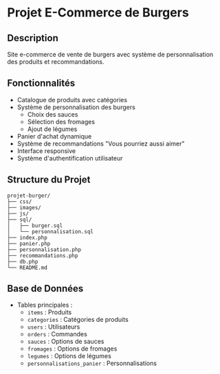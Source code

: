 # Projet E-Commerce de Burgers

## Description
Site e-commerce de vente de burgers avec système de personnalisation des produits et recommandations.

## Fonctionnalités
- Catalogue de produits avec catégories
- Système de personnalisation des burgers
  - Choix des sauces
  - Sélection des fromages
  - Ajout de légumes
- Panier d'achat dynamique
- Système de recommandations "Vous pourriez aussi aimer"
- Interface responsive
- Système d'authentification utilisateur

## Structure du Projet
```
projet-burger/
├── css/
├── images/
├── js/
├── sql/
│   ├── burger.sql
│   └── personnalisation.sql
├── index.php
├── panier.php
├── personnalisation.php
├── recommandations.php
├── db.php
└── README.md
```

## Base de Données
- Tables principales :
  - `items` : Produits
  - `categories` : Catégories de produits
  - `users` : Utilisateurs
  - `orders` : Commandes
  - `sauces` : Options de sauces
  - `fromages` : Options de fromages
  - `legumes` : Options de légumes
  - `personnalisations_panier` : Personnalisations
